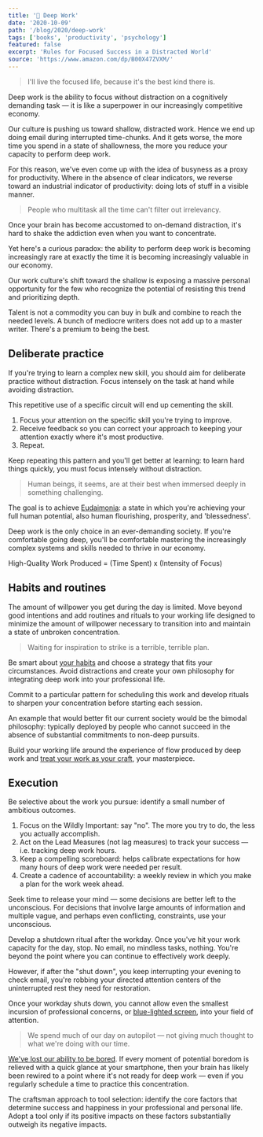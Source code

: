 ```yaml
---
title: '📖 Deep Work'
date: '2020-10-09'
path: '/blog/2020/deep-work'
tags: ['books', 'productivity', 'psychology']
featured: false
excerpt: 'Rules for Focused Success in a Distracted World'
source: 'https://www.amazon.com/dp/B00X47ZVXM/'
---
```


> I'll live the focused life, because it's the best kind there is.

Deep work is the ability to focus without distraction on a cognitively demanding task — it is like a superpower in our increasingly competitive economy.

Our culture is pushing us toward shallow, distracted work. Hence we end up doing email during interrupted time-chunks. And it gets worse, the more time you spend in a state of shallowness, the more you reduce your capacity to perform deep work.

For this reason, we've even come up with the idea of busyness as a proxy for productivity. Where in the absence of clear indicators, we reverse toward an industrial indicator of productivity: doing lots of stuff in a visible manner.

> People who multitask all the time can't filter out irrelevancy.

Once your brain has become accustomed to on-demand distraction, it's hard to shake the addiction even when you want to concentrate.

Yet here's a curious paradox: the ability to perform deep work is becoming increasingly rare at exactly the time it is becoming increasingly valuable in our economy.

Our work culture's shift toward the shallow is exposing a massive personal opportunity for the few who recognize the potential of resisting this trend and prioritizing depth.

Talent is not a commodity you can buy in bulk and combine to reach the needed levels. A bunch of mediocre writers does not add up to a master writer. There's a premium to being the best.

## Deliberate practice

If you're trying to learn a complex new skill, you should aim for deliberate practice without distraction. Focus intensely on the task at hand while avoiding distraction.

This repetitive use of a specific circuit will end up cementing the skill.

1. Focus your attention on the specific skill you're trying to improve.
2. Receive feedback so you can correct your approach to keeping your attention exactly where it's most productive.
3. Repeat.

Keep repeating this pattern and you'll get better at learning: to learn hard things quickly, you must focus intensely without distraction.

> Human beings, it seems, are at their best when immersed deeply in something challenging.

The goal is to achieve [Eudaimonia](https://en.wikipedia.org/wiki/Eudaimonia): a state in which you're achieving your full human potential, also human flourishing, prosperity, and 'blessedness'.

Deep work is the only choice in an ever-demanding society. If you're comfortable going deep, you'll be comfortable mastering the increasingly complex systems and skills needed to thrive in our economy.

High-Quality Work Produced = (Time Spent) x (Intensity of Focus)

## Habits and routines

The amount of willpower you get during the day is limited. Move beyond good intentions and add routines and rituals to your working life designed to minimize the amount of willpower necessary to transition into and maintain a state of unbroken concentration.

> Waiting for inspiration to strike is a terrible, terrible plan.

Be smart about [your habits](/blog/2019/atomic-habits) and choose a strategy that fits your circumstances. Avoid distractions and create your own philosophy for integrating deep work into your professional life.

Commit to a particular pattern for scheduling this work and develop rituals to sharpen your concentration before starting each session.

An example that would better fit our current society would be the bimodal philosophy: typically deployed by people who cannot succeed in the absence of substantial commitments to non-deep pursuits.

Build your working life around the experience of flow produced by deep work and [treat your work as your craft](/blog/2018/war-of-art), your masterpiece.

## Execution

Be selective about the work you pursue: identify a small number of ambitious outcomes.

1. Focus on the Wildly Important: say "no". The more you try to do, the less you actually accomplish.
2. Act on the Lead Measures (not lag measures) to track your success — i.e. tracking deep work hours.
3. Keep a compelling scoreboard: helps calibrate expectations for how many hours of deep work were needed per result.
4. Create a cadence of accountability: a weekly review in which you make a plan for the work week ahead.

Seek time to release your mind — some decisions are better left to the unconscious. For decisions that involve large amounts of information and multiple vague, and perhaps even conflicting, constraints, use your unconscious.

Develop a shutdown ritual after the workday. Once you've hit your work capacity for the day, stop. No email, no mindless tasks, nothing. You're beyond the point where you can continue to effectively work deeply.

However, if after the "shut down", you keep interrupting your evening to check email, you're robbing your directed attention centers of the uninterrupted rest they need for restoration.

Once your workday shuts down, you cannot allow even the smallest incursion of professional concerns, or [blue-lighted screen](/blog/2016/little-hacks), into your field of attention.

> We spend much of our day on autopilot — not giving much thought to what we're doing with our time.

[We've lost our ability to be bored](/blog/2019/attention-deprived). If every moment of potential boredom is relieved with a quick glance at your smartphone, then your brain has likely been rewired to a point where it's not ready for deep work — even if you regularly schedule a time to practice this concentration.

The craftsman approach to tool selection: identify the core factors that determine success and happiness in your professional and personal life. Adopt a tool only if its positive impacts on these factors substantially outweigh its negative impacts.
